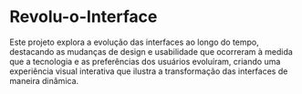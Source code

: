 # Revolu-o-Interface
Este projeto explora a evolução das interfaces ao longo do tempo, destacando as mudanças de design e usabilidade que ocorreram à medida que a tecnologia e as preferências dos usuários evoluíram, criando uma experiência visual interativa que ilustra a transformação das interfaces de maneira dinâmica.
